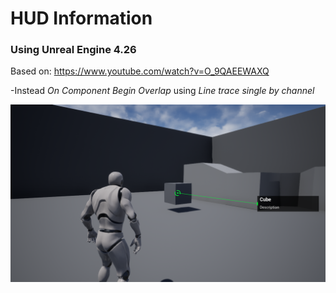# HUD Information

### Using Unreal Engine 4.26

Based on: https://www.youtube.com/watch?v=O_9QAEEWAXQ

-Instead *On Component Begin Overlap* using *Line trace single by channel*

![img](https://raw.githubusercontent.com/paveldrobny/paveldrobny.github.io/master/src/images/HUD_Information.png)

